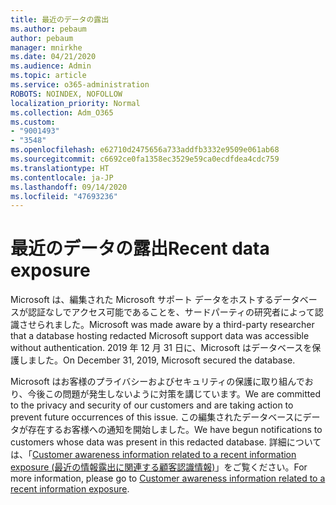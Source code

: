 ```yaml
---
title: 最近のデータの露出
ms.author: pebaum
author: pebaum
manager: mnirkhe
ms.date: 04/21/2020
ms.audience: Admin
ms.topic: article
ms.service: o365-administration
ROBOTS: NOINDEX, NOFOLLOW
localization_priority: Normal
ms.collection: Adm_O365
ms.custom:
- "9001493"
- "3548"
ms.openlocfilehash: e62710d2475656a733addfb3332e9509e061ab68
ms.sourcegitcommit: c6692ce0fa1358ec3529e59ca0ecdfdea4cdc759
ms.translationtype: HT
ms.contentlocale: ja-JP
ms.lasthandoff: 09/14/2020
ms.locfileid: "47693236"
---
```

# <a name="recent-data-exposure"></a><span data-ttu-id="f50d9-102">最近のデータの露出</span><span class="sxs-lookup"><span data-stu-id="f50d9-102">Recent data exposure</span></span>

<span data-ttu-id="f50d9-103">Microsoft は、編集された Microsoft サポート データをホストするデータベースが認証なしでアクセス可能であることを、サードパーティの研究者によって認識させられました。</span><span class="sxs-lookup"><span data-stu-id="f50d9-103">Microsoft was made aware by a third-party researcher that a database hosting redacted Microsoft support data was accessible without authentication.</span></span> <span data-ttu-id="f50d9-104">2019 年 12 月 31 日に、Microsoft はデータベースを保護しました。</span><span class="sxs-lookup"><span data-stu-id="f50d9-104">On December 31, 2019, Microsoft secured the database.</span></span>

<span data-ttu-id="f50d9-105">Microsoft はお客様のプライバシーおよびセキュリティの保護に取り組んでおり、今後この問題が発生しないように対策を講じています。</span><span class="sxs-lookup"><span data-stu-id="f50d9-105">We are committed to the privacy and security of our customers and are taking action to prevent future occurrences of this issue.</span></span> <span data-ttu-id="f50d9-106">この編集されたデータベースにデータが存在するお客様への通知を開始しました。</span><span class="sxs-lookup"><span data-stu-id="f50d9-106">We have begun notifications to customers whose data was present in this redacted database.</span></span> <span data-ttu-id="f50d9-107">詳細については、「[Customer awareness information related to a recent information exposure (最近の情報露出に関連する顧客認識情報)](https://aka.ms/privacyinfo)」をご覧ください。</span><span class="sxs-lookup"><span data-stu-id="f50d9-107">For more information, please go to [Customer awareness information related to a recent information exposure](https://aka.ms/privacyinfo).</span></span>
